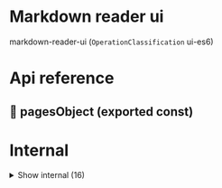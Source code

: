 # Markdown reader ui

markdown-reader-ui (`OperationClassification` ui-es6)



# Api reference

## 📄 pagesObject (exported const)

# Internal

<details><summary>Show internal (16)</summary>
    
  # `<AugmentedWordComponent />`




| Input      |    |    |
| ---------- | -- | -- |
| props | { augmentedWord: `AugmentedWord`, <br />augmentedWordObject: `MappedObject<AugmentedWord>`, <br /> } |  |
| **Output** | `JSX.Element`   |    |



## `<Dictionary />`

| Input      |    |    |
| ---------- | -- | -- |
| props | { augmentedWordObject: `MappedObject<AugmentedWord>`, <br />word?: string, <br /> } |  |
| **Output** | `JSX.Element`   |    |



## getPageTitle()

utility function to get a title from a page


| Input      |    |    |
| ---------- | -- | -- |
| - | | |
| **Output** |    |    |



## `<Header />`

| Input      |    |    |
| ---------- | -- | -- |
| - | | |
| **Output** | `JSX.Element`   |    |



## `<Layout />`

| Input      |    |    |
| ---------- | -- | -- |
| - | | |
| **Output** | `JSX.Element`   |    |



## `<MenuWrapper />`

TODO: This is a good start, but it can be generalised more.


| Input      |    |    |
| ---------- | -- | -- |
| - | | |
| **Output** | `JSX.Element`   |    |



## `<Search />`

This is shit....


| Input      |    |    |
| ---------- | -- | -- |
| - | | |
| **Output** | `JSX.Element`   |    |



## 📄 AugmentedWordComponent (exported const)

## 📄 Dictionary (exported const)

## 📄 getPageTitle (exported const)

utility function to get a title from a page


## 📄 Header (exported const)

## 📄 Layout (exported const)

## 📄 MenuWrapper (exported const)

TODO: This is a good start, but it can be generalised more.


## 📄 pages (exported const)

## 📄 Search (exported const)

This is shit....


## 📄 { useStore, StoreProvider } (exported const)

  </details>

